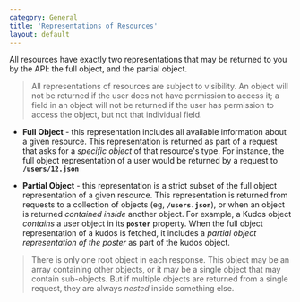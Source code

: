 ```yaml
---
category: General
title: 'Representations of Resources'
layout: default
---
```


All resources have exactly two representations that may be returned to you by the API: the full object,
and the partial object.

> All representations of resources are subject to visibility. An object will not be returned if the user
> does not have permission to access it; a field in an object will not be returned if the user has permission to 
> access the object, but not that individual field.

- **Full Object** - this representation includes all available information about a given resource. This
  representation is returned as part of a request that asks for a *specific object* of that resource's
  type.  For instance, the full object representation of a user would be returned by a request to
  **`/users/12.json`**
  
- **Partial Object** - this representation is a strict subset of the full object representation of a
  given resource. This representation is returned from requests to a collection of objects (eg, **`/users.json`**),
  or when an object is returned *contained inside* another object. For example, a Kudos object *contains*
  a user object in its **`poster`** property. When the full object representation of a kudos is fetched,
  it includes a *partial object representation of the poster* as part of the kudos object.
  
> There is only one root object in each response. This object may be an array containing other objects,
> or it may be a single object that may contain sub-objects. But if multiple objects are returned from
> a single request, they are always *nested* inside something else.
